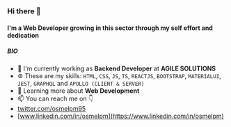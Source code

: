 ### Hi there 👋

#### I'm a Web Developer growing in this sector through my self effort and dedication

##### BIO

- 🏢 I'm currently working as **Backend Developer** at **AGILE SOLUTIONS**
- ⚙️ These are my skills: `HTML`, `CSS`, `JS`, `TS`, `REACTJS`, `BOOTSTRAP`, `MATERIALUI`, `JEST`, `GRAPHQL` and `APOLLO (CLIENT & SERVER)`
- 🌱 Learning more about **Web Development**
- 📫 You can reach me on 👇
- [twitter.com/osmelpm95](https://twitter.com/osmelpm95) 
- [www.linkedin.com/in/osmelpm](https://www.linkedin.com/in/osmelpm)

